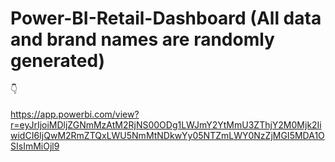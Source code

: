 # Power-BI-Retail-Dashboard (All data and brand names are randomly generated)
:point_down:<br></br>
https://app.powerbi.com/view?r=eyJrIjoiMDljZGNmMzAtM2RjNS00ODg1LWJmY2YtMmU3ZThjY2M0Mjk2IiwidCI6IjQwM2RmZTQxLWU5NmMtNDkwYy05NTZmLWY0NzZjMGI5MDA1OSIsImMiOjl9
<br></br>
